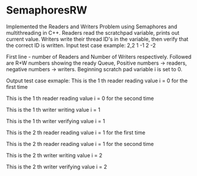 # SemaphoresRW
Implemented the Readers and Writers Problem using Semaphores and multithreading in C++. 
Readers read the scratchpad variable, prints out current value.
Writers write their thread ID's in the variable, then verify that the correct ID is written.
Input test case example: 
2,2
  1
  -1
  2
  -2
  
First line - number of Readers and Number of Writers respectively. Followed are R+W numbers showing the ready Queue,
Positive numbers -> readers, negative numbers -> writers. Beginning scratch pad variable i is set to 0.

Output test case exmaple: 
This is the 1 th reader reading value i = 0 for the first time

 This is the 1 th reader reading value i = 0 for the second time

 This is the 1 th writer writing value i = 1

 This is the 1 th writer verifying value i = 1

 This is the 2 th reader reading value i = 1 for the first time

 This is the 2 th reader reading value i = 1 for the second time

 This is the 2 th writer writing value i = 2

 This is the 2 th writer verifying value i = 2


